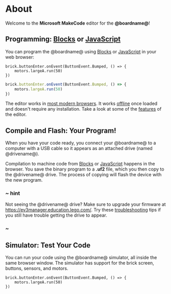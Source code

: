 # About

Welcome to the **Microsoft MakeCode** editor for the **@boardname@**!

## Programming: [Blocks](/blocks) or [JavaScript](/javascript)

You can program the @boardname@ using [Blocks](/blocks) or [JavaScript](/javascript) in your web browser:

```blocks
brick.buttonEnter.onEvent(ButtonEvent.Bumped, () => {
    motors.largeA.run(50)
})
```
```typescript
brick.buttonEnter.onEvent(ButtonEvent.Bumped, () => {
    motors.largeA.run(50)
})
```

The editor works in [most modern browsers](/browsers). It works [offline](/offline) once loaded and doesn't require any installation. Take a look at some of the [features](/about/editor-features) of the editor.

## Compile and Flash: Your Program!

When you have your code ready, you connect your @boardname@ to a computer with a USB cable so it appears as an attached drive (named @drivename@). 

Compilation to machine code from [Blocks](/blocks) or [JavaScript](/javascript) happens in the browser. You save the binary 
program to a **.uf2** file, which you then copy to the @drivename@ drive. The process of copying will flash the device with the new program.

### ~ hint

Not seeing the @drivename@ drive? Make sure to upgrade your firmware at https://ev3manager.education.lego.com/. Try these [troubleshooting](/troubleshoot) tips if you still have trouble getting the drive to appear.

### ~

## Simulator: Test Your Code

You can run your code using the @boardname@ simulator, all inside the same browser window. 
The simulator has support for the brick screen, buttons, sensors, and motors.

```sim
brick.buttonEnter.onEvent(ButtonEvent.Bumped, () => {
    motors.largeA.run(50)
})
```
